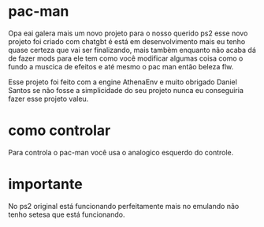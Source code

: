 # pac-man
Opa eai galera mais um novo projeto para o nosso querido ps2 esse novo projeto foi criado com chatgbt é está em desenvolvimento mais eu tenho quase certeza que vai ser finalizando, mais tambèm enquanto não acaba dá de fazer mods para ele tem como você modificar algumas coisa como o fundo a muscica de efeitos e até mesmo o pac man então beleza flw.

Esse projeto foi feito com a engine AthenaEnv e muito obrigado Daniel Santos se não fosse a simplicidade do seu projeto nunca eu conseguiria fazer esse projeto valeu.

# como controlar                                                                                                                                                                  
Para controla o pac-man você usa o analogico esquerdo do controle.

# importante
No ps2 original está funcionando perfeitamente mais no emulando não tenho setesa que está funcionando.

